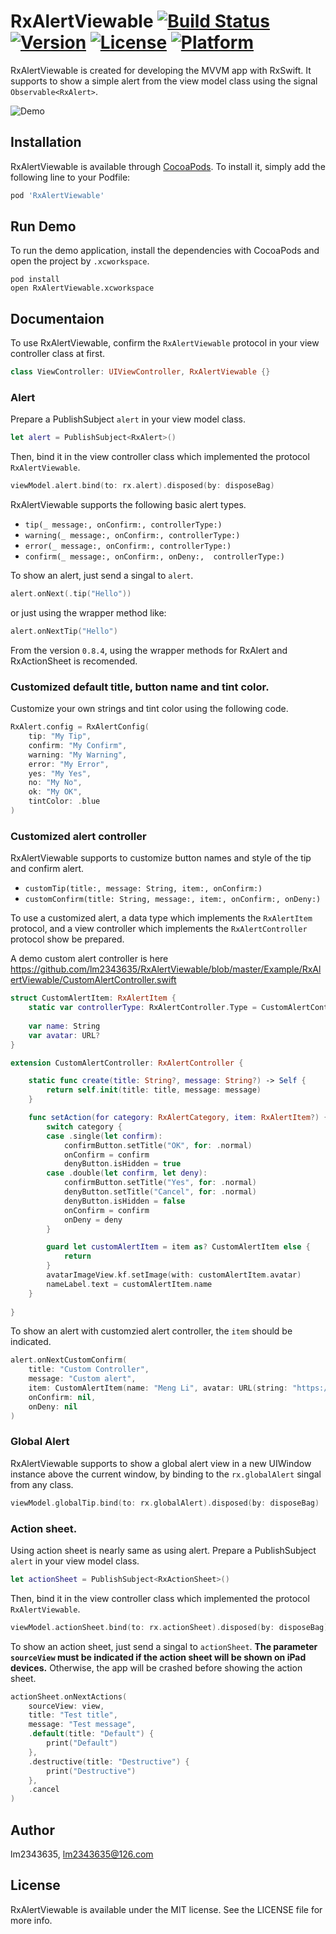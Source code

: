 # RxAlertViewable [![Build Status](https://travis-ci.org/lm2343635/RxAlertViewable.svg?branch=master)](https://travis-ci.org/lm2343635/RxAlertViewable) [![Version](https://img.shields.io/cocoapods/v/RxAlertViewable.svg?style=flat)](https://cocoapods.org/pods/RxAlertViewable) [![License](https://img.shields.io/cocoapods/l/RxAlertViewable.svg?style=flat)](https://cocoapods.org/pods/RxAlertViewable) [![Platform](https://img.shields.io/cocoapods/p/RxAlertViewable.svg?style=flat)](https://cocoapods.org/pods/RxAlertViewable)

RxAlertViewable is created for developing the MVVM app with RxSwift. 
It supports to show a simple alert from the view model class using the signal `Observable<RxAlert>`.

![Demo](https://raw.githubusercontent.com/lm2343635/RxAlertViewable/master/screenshots/demo.jpg)

## Installation

RxAlertViewable is available through [CocoaPods](https://cocoapods.org). 
To install it, simply add the following line to your Podfile:

```ruby
pod 'RxAlertViewable'
```

## Run Demo

To run the demo application, install the dependencies with CocoaPods and open the project by `.xcworkspace`.

```Shell
pod install
open RxAlertViewable.xcworkspace
```

## Documentaion

To use RxAlertViewable, confirm the `RxAlertViewable` protocol in your view controller class at first.

```Swift
class ViewController: UIViewController, RxAlertViewable {}
```

### Alert

Prepare a PublishSubject `alert` in your view model class.

```swift
let alert = PublishSubject<RxAlert>()
```

Then, bind it in the view controller class which implemented the protocol `RxAlertViewable`.

```Swift
viewModel.alert.bind(to: rx.alert).disposed(by: disposeBag)
```

RxAlertViewable supports the following basic alert types.

- ```tip(_ message:, onConfirm:, controllerType:)```
- ```warning(_ message:, onConfirm:, controllerType:)```
- ```error(_ message:, onConfirm:, controllerType:)```
- ```confirm(_ message:, onConfirm:, onDeny:,  controllerType:)```

To show an alert, just send a singal to `alert`.

```swift
alert.onNext(.tip("Hello"))
``` 

or just using the wrapper method like:

```swift
alert.onNextTip("Hello")
``` 
From the version `0.8.4`, using the wrapper methods for RxAlert and RxActionSheet is recomended.

### Customized default title, button name and tint color.

Customize your own strings and tint color using the following code.

```swift
RxAlert.config = RxAlertConfig(
    tip: "My Tip",
    confirm: "My Confirm",
    warning: "My Warning",
    error: "My Error",
    yes: "My Yes",
    no: "My No",
    ok: "My OK",
    tintColor: .blue
)
```

### Customized alert controller

RxAlertViewable supports to customize button names and style of the tip and confirm alert.

- ```customTip(title:, message: String, item:, onConfirm:)```
- ```customConfirm(title: String, message:, item:, onConfirm:, onDeny:)```

To use a customized alert, a data type which implements the `RxAlertItem` protocol, 
and a view controller which implements the `RxAlertController` protocol show be prepared.

A demo custom alert controller is here https://github.com/lm2343635/RxAlertViewable/blob/master/Example/RxAlertViewable/CustomAlertController.swift

```swift
struct CustomAlertItem: RxAlertItem {
    static var controllerType: RxAlertController.Type = CustomAlertController.self
    
    var name: String
    var avatar: URL?
}

extension CustomAlertController: RxAlertController {

    static func create(title: String?, message: String?) -> Self {
        return self.init(title: title, message: message)
    }

    func setAction(for category: RxAlertCategory, item: RxAlertItem?) {
        switch category {
        case .single(let confirm):
            confirmButton.setTitle("OK", for: .normal)
            onConfirm = confirm
            denyButton.isHidden = true
        case .double(let confirm, let deny):
            confirmButton.setTitle("Yes", for: .normal)
            denyButton.setTitle("Cancel", for: .normal)
            denyButton.isHidden = false
            onConfirm = confirm
            onDeny = deny
        }

        guard let customAlertItem = item as? CustomAlertItem else {
            return
        }
        avatarImageView.kf.setImage(with: customAlertItem.avatar)
        nameLabel.text = customAlertItem.name
    }
    
}
```

To show an alert with customzied alert controller, the `item` should be indicated.

```swift
alert.onNextCustomConfirm(
    title: "Custom Controller",
    message: "Custom alert",
    item: CustomAlertItem(name: "Meng Li", avatar: URL(string: "https://avatars0.githubusercontent.com/u/9463655")),
    onConfirm: nil,
    onDeny: nil
)
```

### Global Alert

RxAlertViewable supports to show a global alert view in a new UIWindow instance above the current window, by binding to the `rx.globalAlert` singal from any class.

```swift
viewModel.globalTip.bind(to: rx.globalAlert).disposed(by: disposeBag)
```

### Action sheet.

Using action sheet is nearly same as using alert.
Prepare a PublishSubject `alert` in your view model class.

```swift
let actionSheet = PublishSubject<RxActionSheet>()
```

Then, bind it in the view controller class which implemented the protocol `RxAlertViewable`.

```Swift
viewModel.actionSheet.bind(to: rx.actionSheet).disposed(by: disposeBag)
```

To show an action sheet, just send a singal to `actionSheet`.
**The parameter `sourceView` must be indicated if the action sheet will be shown on iPad devices.**
Otherwise, the app will be crashed before showing the action sheet.

```swift
actionSheet.onNextActions(
    sourceView: view,
    title: "Test title",
    message: "Test message",
    .default(title: "Default") {
        print("Default")
    },
    .destructive(title: "Destructive") {
        print("Destructive")
    },
    .cancel
)
```

## Author

lm2343635, lm2343635@126.com

## License

RxAlertViewable is available under the MIT license. See the LICENSE file for more info.

